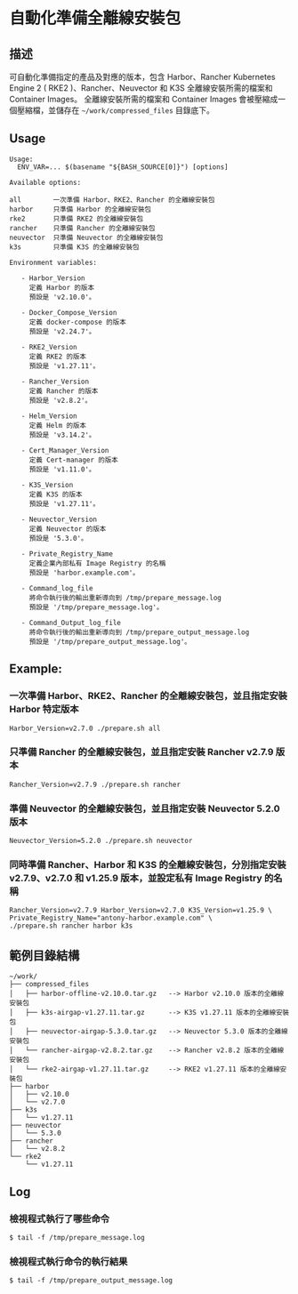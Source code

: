 # 自動化準備全離線安裝包

## 描述

可自動化準備指定的產品及對應的版本，包含 Harbor、Rancher Kubernetes Engine 2 ( RKE2 )、Rancher、Neuvector 和 K3S 全離線安裝所需的檔案和 Container Images。
全離線安裝所需的檔案和 Container Images 會被壓縮成一個壓縮檔，並儲存在 `~/work/compressed_files` 目錄底下。

## Usage

```
Usage:
  ENV_VAR=... $(basename "${BASH_SOURCE[0]}") [options]

Available options:

all        一次準備 Harbor、RKE2、Rancher 的全離線安裝包
harbor     只準備 Harbor 的全離線安裝包
rke2       只準備 RKE2 的全離線安裝包
rancher    只準備 Rancher 的全離線安裝包
neuvector  只準備 Neuvector 的全離線安裝包
k3s        只準備 K3S 的全離線安裝包

Environment variables:

   - Harbor_Version
     定義 Harbor 的版本
     預設是 'v2.10.0'。

   - Docker_Compose_Version
     定義 docker-compose 的版本
     預設是 'v2.24.7'。

   - RKE2_Version
     定義 RKE2 的版本
     預設是 'v1.27.11'。

   - Rancher_Version
     定義 Rancher 的版本
     預設是 'v2.8.2'。

   - Helm_Version
     定義 Helm 的版本
     預設是 'v3.14.2'。

   - Cert_Manager_Version
     定義 Cert-manager 的版本
     預設是 'v1.11.0'。

   - K3S_Version
     定義 K3S 的版本
     預設是 'v1.27.11'。

   - Neuvector_Version
     定義 Neuvector 的版本
     預設是 '5.3.0'。

   - Private_Registry_Name
     定義企業內部私有 Image Registry 的名稱
     預設是 'harbor.example.com'。

   - Command_log_file
     將命令執行後的輸出重新導向到 /tmp/prepare_message.log
     預設是 '/tmp/prepare_message.log'。

   - Command_Output_log_file
     將命令執行後的輸出重新導向到 /tmp/prepare_output_message.log
     預設是 '/tmp/prepare_output_message.log'。
```

## Example:
  ### 一次準備 Harbor、RKE2、Rancher 的全離線安裝包，並且指定安裝 Harbor 特定版本
  ```
  Harbor_Version=v2.7.0 ./prepare.sh all
  ```
  ### 只準備 Rancher 的全離線安裝包，並且指定安裝 Rancher v2.7.9 版本
  ```
  Rancher_Version=v2.7.9 ./prepare.sh rancher
  ```
  ### 準備 Neuvector 的全離線安裝包，並且指定安裝 Neuvector 5.2.0 版本
  ```
  Neuvector_Version=5.2.0 ./prepare.sh neuvector
  ```

  ### 同時準備 Rancher、Harbor 和 K3S 的全離線安裝包，分別指定安裝 v2.7.9、v2.7.0 和 v1.25.9 版本，並設定私有 Image Registry 的名稱
  ```
  Rancher_Version=v2.7.9 Harbor_Version=v2.7.0 K3S_Version=v1.25.9 \
  Private_Registry_Name="antony-harbor.example.com" \
  ./prepare.sh rancher harbor k3s
  ```

## 範例目錄結構
```
~/work/
├── compressed_files
│   ├── harbor-offline-v2.10.0.tar.gz   --> Harbor v2.10.0 版本的全離線安裝包
│   ├── k3s-airgap-v1.27.11.tar.gz      --> K3S v1.27.11 版本的全離線安裝包
│   ├── neuvector-airgap-5.3.0.tar.gz   --> Neuvector 5.3.0 版本的全離線安裝包
│   └── rancher-airgap-v2.8.2.tar.gz    --> Rancher v2.8.2 版本的全離線安裝包
│   └── rke2-airgap-v1.27.11.tar.gz     --> RKE2 v1.27.11 版本的全離線安裝包
├── harbor
│   ├── v2.10.0
│   └── v2.7.0
├── k3s
│   └── v1.27.11
├── neuvector
│   └── 5.3.0
├── rancher
│   └── v2.8.2
└── rke2
    └── v1.27.11
```

## Log
### 檢視程式執行了哪些命令

```
$ tail -f /tmp/prepare_message.log
```

### 檢視程式執行命令的執行結果

```
$ tail -f /tmp/prepare_output_message.log
```


